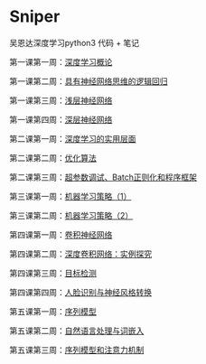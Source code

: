 # Sniper

吴恩达深度学习python3 代码 + 笔记

第一课第一周：[深度学习概论](http://www.sniper97.cn/index.php/note/deep-learning/2708/)

第一课第二周：[具有神经网络思维的逻辑回归](http://www.sniper97.cn/index.php/note/deep-learning/2754/)

第一课第三周：[浅层神经网络](http://www.sniper97.cn/index.php/note/deep-learning/2842/)

第一课第四周：[深层神经网络](http://www.sniper97.cn/index.php/note/deep-learning/2888/)

第二课第一周：[深度学习的实用层面](http://www.sniper97.cn/index.php/note/deep-learning/2951/)

第二课第二周：[优化算法](http://www.sniper97.cn/index.php/note/deep-learning/3022/)

第二课第三周：[超参数调试、Batch正则化和程序框架](http://www.sniper97.cn/index.php/note/deep-learning/3098/)

第三课第一周：[机器学习策略（1）](http://www.sniper97.cn/index.php/note/deep-learning/3116/)

第三课第二周：[机器学习策略（2）](http://www.sniper97.cn/index.php/note/deep-learning/3142/)

第四课第一周：[卷积神经网络](http://www.sniper97.cn/index.php/note/deep-learning/3161/)

第四课第二周：[深度卷积网络：实例探究](http://www.sniper97.cn/index.php/note/deep-learning/3271/)

第四课第三周：[目标检测](http://www.sniper97.cn/index.php/note/deep-learning/3324/)

第四课第四周：[人脸识别与神经风格转换](http://www.sniper97.cn/index.php/note/deep-learning/3362/)

第五课第一周：[序列模型](http://www.sniper97.cn/index.php/note/deep-learning/3381/)

第五课第二周：[自然语言处理与词嵌入](http://www.sniper97.cn/index.php/note/deep-learning/3437/)

第五课第三周：[序列模型和注意力机制](http://www.sniper97.cn/index.php/note/deep-learning/3459/)